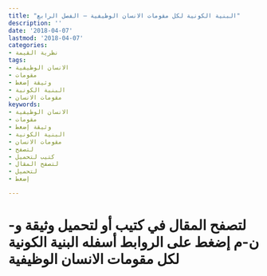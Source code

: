 ```yaml
---
title: "البنية الكونية لكل مقومات الانسان الوظيفية – الفصل الرابع"
description: ''
date: '2018-04-07'
lastmod: '2018-04-07'
categories:
- نظرية القيمة
tags:
- الانسان الوظيفية
- مقومات
- وثيقة إضغط
- البنية الكونية
- مقومات الانسان
keywords:
- الانسان الوظيفية
- مقومات
- وثيقة إضغط
- البنية الكونية
- مقومات الانسان
- لتصفح
- كتيب لتحميل
- لتصفح المقال
- لتحميل
- إضغط

---
```

# **لتصفح المقال في كتيب أو لتحميل وثيقة و-ن-م إضغط على الروابط أسفله** **البنية الكونية لكل مقومات الانسان الوظيفية**

###